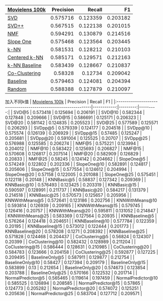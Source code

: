 | [Movielens 100k](http://grouplens.org/datasets/movielens/100k)                                                                         |   Precision |   Recall |       F1 |
|:---------------------------------------------------------------------------------------------------------------------------------------|------------:|---------:|---------:|
| [SVD](http://surprise.readthedocs.io/en/stable/matrix_factorization.html#surprise.prediction_algorithms.matrix_factorization.SVD)      |    0.575716 | 0.123359 | 0.203182 |
| [SVD++](http://surprise.readthedocs.io/en/stable/matrix_factorization.html#surprise.prediction_algorithms.matrix_factorization.SVDpp)  |    0.567515 | 0.122138 | 0.201015 |
| [NMF](http://surprise.readthedocs.io/en/stable/matrix_factorization.html#surprise.prediction_algorithms.matrix_factorization.NMF)      |    0.594291 | 0.130879 | 0.214516 |
| [Slope One](http://surprise.readthedocs.io/en/stable/slope_one.html#surprise.prediction_algorithms.slope_one.SlopeOne)                 |    0.575468 | 0.123564 | 0.203445 |
| [k-NN](http://surprise.readthedocs.io/en/stable/knn_inspired.html#surprise.prediction_algorithms.knns.KNNBasic)                        |    0.581531 | 0.128212 | 0.210103 |
| [Centered k-NN](http://surprise.readthedocs.io/en/stable/knn_inspired.html#surprise.prediction_algorithms.knns.KNNWithMeans)           |    0.585171 | 0.129571 | 0.212163 |
| [k-NN Baseline](http://surprise.readthedocs.io/en/stable/knn_inspired.html#surprise.prediction_algorithms.knns.KNNBaseline)            |    0.583439 | 0.128667 | 0.210837 |
| [Co-Clustering](http://surprise.readthedocs.io/en/stable/co_clustering.html#surprise.prediction_algorithms.co_clustering.CoClustering) |    0.58328  | 0.12734  | 0.209042 |
| [Baseline](http://surprise.readthedocs.io/en/stable/basic_algorithms.html#surprise.prediction_algorithms.baseline_only.BaselineOnly)   |    0.579463 | 0.124081 | 0.204394 |
| [Random](http://surprise.readthedocs.io/en/stable/basic_algorithms.html#surprise.prediction_algorithms.random_pred.NormalPredictor)    |    0.588388 | 0.127879 | 0.210097  


加入不同k值
| [Movielens 100k](http://grouplens.org/datasets/movielens/100k)   |   Precision |   Recall |       F1 |
|:-----------------------------------------------------------------|------------:|---------:|---------:|
| SVD@5                                                            |    0.573418 | 0.125694 | 0.206191 |
| SVD@10                                                           |    0.582344 | 0.127848 | 0.209666 |
| SVD@15                                                           |    0.586691 | 0.125171 | 0.206323 |
| SVD@20                                                           |    0.581142 | 0.124835 | 0.205523 |
| SVD@25                                                           |    0.577589 | 0.125571 | 0.206293 |
| SVDpp@5                                                          |    0.579339 | 0.124177 | 0.204518 |
| SVDpp@10                                                         |    0.575574 | 0.126139 | 0.206929 |
| SVDpp@15                                                         |    0.57485  | 0.125247 | 0.205681 |
| SVDpp@20                                                         |    0.591004 | 0.125525 | 0.20707  |
| SVDpp@25                                                         |    0.576988 | 0.125585 | 0.206274 |
| NMF@5                                                            |    0.575221 | 0.123994 | 0.204012 |
| NMF@10                                                           |    0.583422 | 0.125693 | 0.206827 |
| NMF@15                                                           |    0.570608 | 0.126817 | 0.207514 |
| NMF@20                                                           |    0.582909 | 0.126829 | 0.20833  |
| NMF@25                                                           |    0.58245  | 0.124142 | 0.204662 |
| SlopeOne@5                                                       |    0.574249 | 0.122802 | 0.202336 |
| SlopeOne@10                                                      |    0.582891 | 0.124817 | 0.205606 |
| SlopeOne@15                                                      |    0.577554 | 0.124612 | 0.204994 |
| SlopeOne@20                                                      |    0.57158  | 0.122005 | 0.201088 |
| SlopeOne@25                                                      |    0.575451 | 0.122118 | 0.20148  |
| KNNBasic@5                                                       |    0.58837  | 0.127342 | 0.209369 |
| KNNBasic@10                                                      |    0.576493 | 0.123425 | 0.203319 |
| KNNBasic@15                                                      |    0.590597 | 0.128991 | 0.211737 |
| KNNBasic@20                                                      |    0.584217 | 0.131379 | 0.214518 |
| KNNBasic@25                                                      |    0.570573 | 0.125657 | 0.205956 |
| KNNWithMeans@5                                                   |    0.572641 | 0.123186 | 0.202756 |
| KNNWithMeans@10                                                  |    0.593814 | 0.126939 | 0.209165 |
| KNNWithMeans@15                                                  |    0.579745 | 0.126416 | 0.20757  |
| KNNWithMeans@20                                                  |    0.595811 | 0.131052 | 0.214847 |
| KNNWithMeans@25                                                  |    0.583369 | 0.127564 | 0.20935  |
| KNNBaseline@5                                                    |    0.576264 | 0.124418 | 0.204651 |
| KNNBaseline@10                                                   |    0.577784 | 0.122359 | 0.20195  |
| KNNBaseline@15                                                   |    0.573012 | 0.122444 | 0.201773 |
| KNNBaseline@20                                                   |    0.578208 | 0.1271   | 0.208392 |
| KNNBaseline@25                                                   |    0.571828 | 0.124468 | 0.204437 |
| CoClustering@5                                                   |    0.56824  | 0.124307 | 0.20399  |
| CoClustering@10                                                  |    0.582432 | 0.128989 | 0.211204 |
| CoClustering@15                                                  |    0.586444 | 0.128631 | 0.210985 |
| CoClustering@20                                                  |    0.584783 | 0.123666 | 0.204158 |
| CoClustering@25                                                  |    0.592877 | 0.127225 | 0.209495 |
| BaselineOnly@5                                                   |    0.587911 | 0.129877 | 0.212754 |
| BaselineOnly@10                                                  |    0.58427  | 0.127394 | 0.209179 |
| BaselineOnly@15                                                  |    0.583899 | 0.13     | 0.212654 |
| BaselineOnly@20                                                  |    0.574673 | 0.123854 | 0.203788 |
| BaselineOnly@25                                                  |    0.570166 | 0.122532 | 0.201714 |
| NormalPredictor@5                                                |    0.565465 | 0.119614 | 0.197459 |
| NormalPredictor@10                                               |    0.585525 | 0.126894 | 0.208585 |
| NormalPredictor@15                                               |    0.57865  | 0.124773 | 0.205282 |
| NormalPredictor@20                                               |    0.574072 | 0.125251 | 0.205636 |
| NormalPredictor@25                                               |    0.583704 | 0.127712 | 0.209571 |

